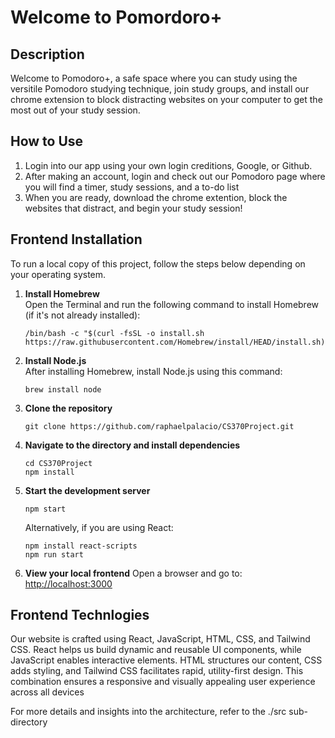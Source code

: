 # Welcome to Pomordoro+

## Description

Welcome to Pomodoro+, a safe space where you can study using the versitile Pomodoro studying technique, join study groups, and install our chrome extension to block distracting websites on your computer to get the most out of your study session.

## How to Use

1. Login into our app using your own login creditions, Google, or Github.
2. After making an account, login and check out our Pomodoro page where you will find a timer, study sessions, and a to-do list
3. When you are ready, download the chrome extention, block the websites that distract, and begin your study session!

## Frontend Installation

To run a local copy of this project, follow the steps below depending on your operating system.

1. **Install Homebrew**  
   Open the Terminal and run the following command to install Homebrew (if it's not already installed):

   ```
   /bin/bash -c "$(curl -fsSL -o install.sh https://raw.githubusercontent.com/Homebrew/install/HEAD/install.sh)"
   ```

2. **Install Node.js**  
   After installing Homebrew, install Node.js using this command:

   ```
   brew install node
   ```

3. **Clone the repository**

   ```
   git clone https://github.com/raphaelpalacio/CS370Project.git
   ```

4. **Navigate to the directory and install dependencies**

   ```
   cd CS370Project
   npm install
   ```

5. **Start the development server**

   ```
   npm start
   ```

   Alternatively, if you are using React:

   ```
   npm install react-scripts
   npm run start
   ```

6. **View your local frontend**
   Open a browser and go to: [http://localhost:3000](http://localhost:3000)

## Frontend Technlogies

Our website is crafted using React, JavaScript, HTML, CSS, and Tailwind CSS. React helps us build dynamic and reusable UI components, while JavaScript enables interactive elements. HTML structures our content, CSS adds styling, and Tailwind CSS facilitates rapid, utility-first design. This combination ensures a responsive and visually appealing user experience across all devices

For more details and insights into the architecture, refer to the ./src sub-directory
